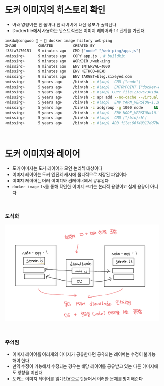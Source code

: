 # 도커 이미지의 히스토리 확인

- 아래 명령어는 한 줄마다 한 레이어에 대한 정보가 출력된다
- Dockerfile에서 사용하는 인스트럭션은 이미지 레이어와 1:1 관계를 가진다

```bash
imkdw@dongwoo  ~  docker image history web-ping
IMAGE          CREATED         CREATED BY                                       SIZE      COMMENT
f33fa7470151   9 minutes ago   CMD ["node" "/web-ping/app.js"]                  0B        buildkit.dockerfile.v0
<missing>      9 minutes ago   COPY app.js . # buildkit                         846B      buildkit.dockerfile.v0
<missing>      9 minutes ago   WORKDIR /web-ping                                0B        buildkit.dockerfile.v0
<missing>      9 minutes ago   ENV INTERVAL=3000                                0B        buildkit.dockerfile.v0
<missing>      9 minutes ago   ENV METHOD=HEAD                                  0B        buildkit.dockerfile.v0
<missing>      9 minutes ago   ENV TARGET=blog.sixeyed.com                      0B        buildkit.dockerfile.v0
<missing>      5 years ago     /bin/sh -c #(nop)  CMD ["node"]                  0B
<missing>      5 years ago     /bin/sh -c #(nop)  ENTRYPOINT ["docker-entry…   0B
<missing>      5 years ago     /bin/sh -c #(nop) COPY file:238737301d473041…   116B
<missing>      5 years ago     /bin/sh -c apk add --no-cache --virtual .bui…   5.11MB
<missing>      5 years ago     /bin/sh -c #(nop)  ENV YARN_VERSION=1.16.0       0B
<missing>      5 years ago     /bin/sh -c addgroup -g 1000 node     && addu…   65.1MB
<missing>      5 years ago     /bin/sh -c #(nop)  ENV NODE_VERSION=10.16.0      0B
<missing>      5 years ago     /bin/sh -c #(nop)  CMD ["/bin/sh"]               0B
<missing>      5 years ago     /bin/sh -c #(nop) ADD file:66f49017dd7ba2956…   5.29MB
```

<br>

# 도커 이미지와 레이어

- 도커 이미지는 도커 레이어가 모인 논리적 대상이다
- 이미지 레이어는 도커 엔진의 캐시에 물리적으로 저장된 파일이다
- 이미지 레이어는 어러 이미지와 컨테이너에서 공유된다
- `docker image ls`를 통해 확인한 이미지 크기는 논리적 용량이고 실제 용량이 아니다

<br>

### 도식화

![alt text](image-1.png)

<br>

### 주의점

- 이미지 레이어를 여러개의 이미지가 공유한다면 공유되는 레이어는 수정이 불가능해야 한다
- 만약 수정이 가능해서 수정되는 경우는 해당 레이어를 공유받고 있는 다른 이미지에도 영향을 미친다
- 도커는 이미지 레이어를 읽기전용으로 만들어서 이러한 문제를 방지해준다
